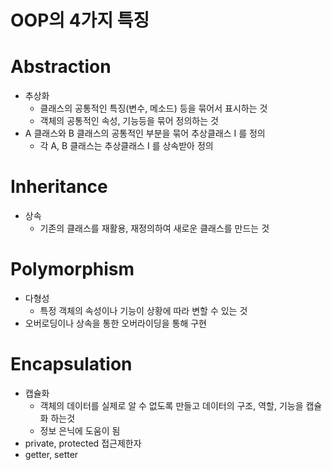 # OOP의 4가지 특징

# Abstraction

- 추상화
    - 클래스의 공통적인 특징(변수, 메소드) 등을 묶어서 표시하는 것
    - 객체의 공통적인 속성, 기능등을 묶어 정의하는 것
- A 클래스와 B 클래스의 공통적인 부분을 묶어 추상클래스 I 를 정의
    - 각 A, B 클래스는 추상클래스 I 를 상속받아 정의

# Inheritance

- 상속
    - 기존의 클래스를 재활용, 재정의하여 새로운 클래스를 만드는 것

# Polymorphism

- 다형성
    - 특정 객체의 속성이나 기능이 상황에 따라 변할 수 있는 것
- 오버로딩이나 상속을 통한 오버라이딩을 통해 구현

# Encapsulation

- 캡슐화
    - 객체의 데이터를 실제로 알 수 없도록 만들고 데이터의 구조, 역할, 기능을 캡슐화 하는것
    - 정보 은닉에 도움이 됨
- private, protected 접근제한자
- getter, setter